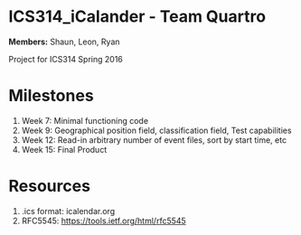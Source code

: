 # ICS314_iCalander - Team Quartro
**Members:** Shaun, Leon, Ryan

Project for ICS314 Spring 2016

# Milestones

1. Week 7: Minimal functioning code
2. Week 9: Geographical position field, classification field, Test capabilities
3. Week 12: Read-in arbitrary number of event files, sort by start time, etc
4. Week 15: Final Product

# Resources
1. .ics format: icalendar.org
2. RFC5545: https://tools.ietf.org/html/rfc5545
